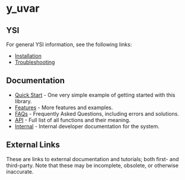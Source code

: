 # y_uvar



## YSI

For general YSI information, see the following links:

* [Installation](../installation.md)
* [Troubleshooting](../troubleshooting.md)

## Documentation

* [Quick Start](y_uvar/quick-start.md) - One very simple example of getting started with this library.
* [Features](y_uvar/features.md) - More features and examples.
* [FAQs](y_uvar/faqs.md) - Frequently Asked Questions, including errors and solutions.
* [API](y_uvar/api.md) - Full list of all functions and their meaning.
* [Internal](y_uvar/internal.md) - Internal developer documentation for the system.

## External Links

These are links to external documentation and tutorials; both first- and third-party.  Note that these may be incomplete, obsolete, or otherwise inaccurate.

